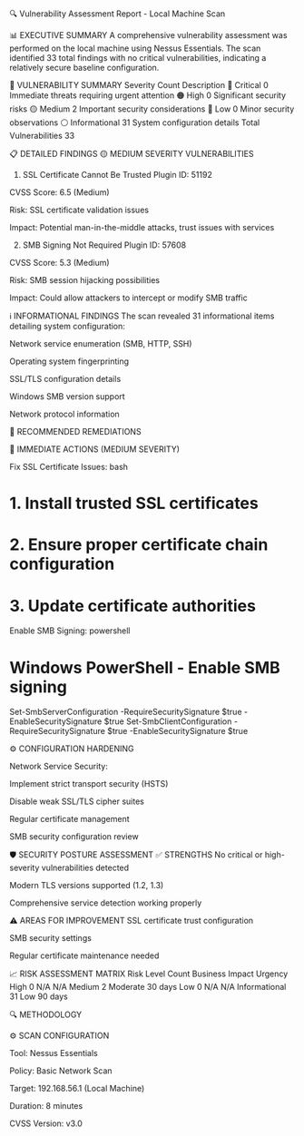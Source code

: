 🔍 Vulnerability Assessment Report - Local Machine Scan

📊 EXECUTIVE SUMMARY
A comprehensive vulnerability assessment was performed on the local machine using Nessus Essentials. The scan identified 33 total findings with no critical vulnerabilities, indicating a relatively secure baseline configuration.

🚨 VULNERABILITY SUMMARY
Severity	Count	Description
🔴 Critical	0	Immediate threats requiring urgent attention
🟠 High	0	Significant security risks
🟡 Medium	2	Important security considerations
🔵 Low	0	Minor security observations
⚪ Informational	31	System configuration details
Total Vulnerabilities	33	

📋 DETAILED FINDINGS
🟡 MEDIUM SEVERITY VULNERABILITIES
1. SSL Certificate Cannot Be Trusted
Plugin ID: 51192

CVSS Score: 6.5 (Medium)

Risk: SSL certificate validation issues

Impact: Potential man-in-the-middle attacks, trust issues with services

2. SMB Signing Not Required
Plugin ID: 57608

CVSS Score: 5.3 (Medium)

Risk: SMB session hijacking possibilities

Impact: Could allow attackers to intercept or modify SMB traffic

ℹ️ INFORMATIONAL FINDINGS
The scan revealed 31 informational items detailing system configuration:

Network service enumeration (SMB, HTTP, SSH)

Operating system fingerprinting

SSL/TLS configuration details

Windows SMB version support

Network protocol information

🔧 RECOMMENDED REMEDIATIONS

🚀 IMMEDIATE ACTIONS (MEDIUM SEVERITY)

Fix SSL Certificate Issues:
bash
# 1. Install trusted SSL certificates
# 2. Ensure proper certificate chain configuration
# 3. Update certificate authorities

Enable SMB Signing:
powershell
# Windows PowerShell - Enable SMB signing
Set-SmbServerConfiguration -RequireSecuritySignature $true -EnableSecuritySignature $true
Set-SmbClientConfiguration -RequireSecuritySignature $true -EnableSecuritySignature $true

⚙️ CONFIGURATION HARDENING

Network Service Security:

Implement strict transport security (HSTS)

Disable weak SSL/TLS cipher suites

Regular certificate management

SMB security configuration review

🛡️ SECURITY POSTURE ASSESSMENT
✅ STRENGTHS
No critical or high-severity vulnerabilities detected

Modern TLS versions supported (1.2, 1.3)

Comprehensive service detection working properly

⚠️ AREAS FOR IMPROVEMENT
SSL certificate trust configuration

SMB security settings

Regular certificate maintenance needed

📈 RISK ASSESSMENT MATRIX
Risk Level	Count	Business Impact	Urgency
High	0	N/A	N/A
Medium	2	Moderate	30 days
Low	0	N/A	N/A
Informational	31	Low	90 days

🔍 METHODOLOGY

⚙️ SCAN CONFIGURATION

Tool: Nessus Essentials

Policy: Basic Network Scan

Target: 192.168.56.1 (Local Machine)

Duration: 8 minutes

CVSS Version: v3.0